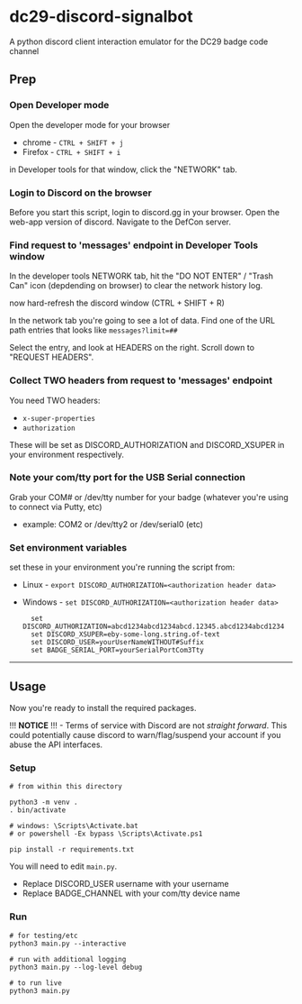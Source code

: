# dc29-discord-signalbot
A python discord client interaction emulator for the DC29 badge code channel

## Prep

### Open Developer mode    
Open the developer mode for your browser
* chrome - `CTRL + SHIFT + j`
* Firefox - `CTRL + SHIFT + i`

in Developer tools for that window, click the "NETWORK" tab.

### Login to Discord on the browser
Before you start this script, login to discord.gg in your browser.
Open the web-app version of discord.
Navigate to the DefCon server.

### Find request to 'messages' endpoint in Developer Tools window
In the developer tools NETWORK tab, hit the "DO NOT ENTER" / "Trash Can" icon (depdending on browser) to clear the network history log.

now hard-refresh the discord window (CTRL + SHIFT + R)

In the network tab you're going to see a lot of data. Find one of the URL path entries that looks like `messages?limit=##`

Select the entry, and look at HEADERS on the right. Scroll down to "REQUEST HEADERS".

### Collect TWO headers from request to 'messages' endpoint
You need TWO headers:
* `x-super-properties`
* `authorization`

These will be set as DISCORD_AUTHORIZATION and DISCORD_XSUPER in your environment respectively.

### Note your com/tty port for the USB Serial connection
Grab your COM# or /dev/tty number for your badge (whatever you're using to connect via Putty, etc)
* example: COM2 or /dev/tty2 or /dev/serial0 (etc)

### Set environment variables
set these in your environment you're running the script from:
* Linux - `export DISCORD_AUTHORIZATION=<authorization header data>`
* Windows - `set DISCORD_AUTHORIZATION=<authorization header data>`

        set DISCORD_AUTHORIZATION=abcd1234abcd1234abcd.12345.abcd1234abcd1234
        set DISCORD_XSUPER=eby-some-long.string.of-text
        set DISCORD_USER=yourUserNameWITHOUT#Suffix
        set BADGE_SERIAL_PORT=yourSerialPortCom3Tty

---
## Usage

Now you're ready to install the required packages.

!!! **NOTICE** !!! - Terms of service with Discord are not _straight forward_. This could potentially cause discord to warn/flag/suspend your account if you abuse the API interfaces.

### Setup

    # from within this directory

    python3 -m venv .
    . bin/activate 
    
    # windows: \Scripts\Activate.bat
    # or powershell -Ex bypass \Scripts\Activate.ps1

    pip install -r requirements.txt

You will need to edit `main.py`.
* Replace DISCORD_USER username with your username
* Replace BADGE_CHANNEL with your com/tty device name
### Run

    # for testing/etc
    python3 main.py --interactive

    # run with additional logging
    python3 main.py --log-level debug

    # to run live
    python3 main.py
